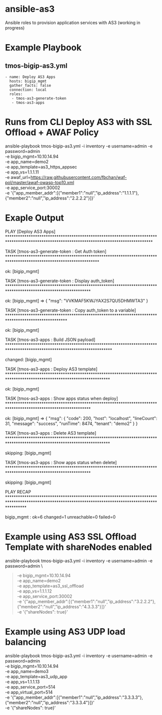 # ansible-as3
Ansible roles to provision application services with AS3 (working in progress)

Example Playbook
=================
tmos-bigip-as3.yml
---
    - name: Deploy AS3 Apps
      hosts: bigip_mgmt
      gather_facts: false
      connection: local
      roles:
       - tmos-as3-generate-token
       - tmos-as3-apps

Runs from CLI
Deploy AS3 with SSL Offload + AWAF Policy
==========================================
ansible-playbook tmos-bigip-as3.yml -i inventory -e username=admin -e password=admin \
-e bigip_mgmt=10.10.14.94 \
-e app_name=demo2 \
-e app_template=as3_https_appsec \
-e app_vs=1.1.1.11 \
-e awaf_url=https://raw.githubusercontent.com/fbchan/waf-pol/master/awaf-owasp-top10.xml \
-e app_service_port:30002 \
-e '{"app_member_addr":[{"member1":"null","ip_address":"1.1.1.1"},{"member2":"null","ip_address":"2.2.2.2"}]}'

Exaple Output
=============
PLAY [Deploy AS3 Apps] ********************************************************************************************************************************************

TASK [tmos-as3-generate-token : Get Auth token] *******************************************************************************************************************

ok: [bigip_mgmt]

TASK [tmos-as3-generate-token : Display auth_token] ***************************************************************************************************************

ok: [bigip_mgmt] => {
    "msg": "VVKMAF5KWJYAX2S7QU5DHMWTA3"
}

TASK [tmos-as3-generate-token : Copy auth_token to a variable] ****************************************************************************************************

ok: [bigip_mgmt]

TASK [tmos-as3-apps : Build JSON payload] *************************************************************************************************************************

changed: [bigip_mgmt]

TASK [tmos-as3-apps : Deploy AS3 template] ************************************************************************************************************************

ok: [bigip_mgmt]

TASK [tmos-as3-apps : Show apps status when deploy] ***************************************************************************************************************

ok: [bigip_mgmt] => {
    "msg": {
        "code": 200,
        "host": "localhost",
        "lineCount": 31,
        "message": "success",
        "runTime": 8474,
        "tenant": "demo2"
    }
}

TASK [tmos-as3-apps : Delete AS3 template] ************************************************************************************************************************

skipping: [bigip_mgmt]

TASK [tmos-as3-apps : Show apps status when delete] ***************************************************************************************************************

skipping: [bigip_mgmt]

PLAY RECAP ********************************************************************************************************************************************************

bigip_mgmt                 : ok=6    changed=1    unreachable=0    failed=0


Example using AS3 SSL Offload Template with shareNodes enabled
==========================================================
ansible-playbook tmos-bigip-as3.yml -i inventory -e username=admin -e password=admin \
> -e bigip_mgmt=10.10.14.94 \
> -e app_name=demo2 \
> -e app_template=as3_ssl_offload \
> -e app_vs=1.1.1.12 \
> -e app_service_port:30002 \
> -e '{"app_member_addr":[{"member1":"null","ip_address":"3.2.2.2"},{"member2":"null","ip_address":"4.3.3.3"}]}' \
> -e '{"shareNodes": true}'

Example using AS3 UDP load balancing
====================================
ansible-playbook tmos-bigip-as3.yml -i inventory -e username=admin -e password=admin \
-e bigip_mgmt=10.10.14.94 \
-e app_name=demo3 \
-e app_template=as3_udp_app \
-e app_vs=1.1.1.13 \
-e app_service_port=514 \
-e app_virtual_port=514 \
-e '{"app_member_addr":[{"member1":"null","ip_address":"3.3.3.3"},{"member2":"null","ip_address":"3.3.3.4"}]}' \
-e '{"shareNodes": true}'